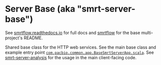 # Server Base (aka "smrt-server-base")

See [smrtflow.readthedocs.io](http://smrtflow.readthedocs.io/) for full docs and [smrtflow](../README.md) for the base multi-project's README. 

Shared base class for the HTTP web services. See the main base class and example entry point [`com.pacbio.common.app.BaseSmrtServerApp.scala`](src/main/scala/com/pacbio/common/app/BaseSmrtServerApp.scala). See [smrt-server-analysis](../smrt-server-analysis/README.md) for the usage in the main client-facing code.